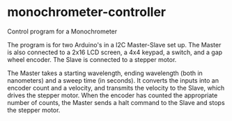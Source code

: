 # monochrometer-controller
Control program for a Monochrometer

The program is for two Arduino's in a I2C Master-Slave set up.
The Master is also connected to a 2x16 LCD screen, a 4x4 keypad, a switch, and a gap wheel encoder.
The Slave is connected to a stepper motor.

The Master takes a starting wavelength, ending wavelength (both in nanometers) and a sweep time (in seconds). It converts the inputs into an encoder count and a velocity, and transmits the velocity to the Slave, which drives the stepper motor. When the encoder has counted the appropriate number of counts, the Master sends a halt command to the Slave and stops the stepper motor.
